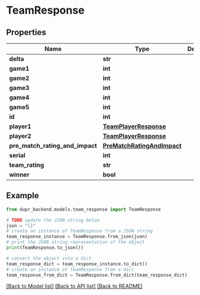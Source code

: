 # TeamResponse


## Properties

Name | Type | Description | Notes
------------ | ------------- | ------------- | -------------
**delta** | **str** |  | 
**game1** | **int** |  | 
**game2** | **int** |  | 
**game3** | **int** |  | 
**game4** | **int** |  | 
**game5** | **int** |  | 
**id** | **int** |  | [optional] 
**player1** | [**TeamPlayerResponse**](TeamPlayerResponse.md) |  | 
**player2** | [**TeamPlayerResponse**](TeamPlayerResponse.md) |  | [optional] 
**pre_match_rating_and_impact** | [**PreMatchRatingAndImpact**](PreMatchRatingAndImpact.md) |  | 
**serial** | **int** |  | 
**team_rating** | **str** |  | 
**winner** | **bool** |  | 

## Example

```python
from dupr_backend.models.team_response import TeamResponse

# TODO update the JSON string below
json = "{}"
# create an instance of TeamResponse from a JSON string
team_response_instance = TeamResponse.from_json(json)
# print the JSON string representation of the object
print(TeamResponse.to_json())

# convert the object into a dict
team_response_dict = team_response_instance.to_dict()
# create an instance of TeamResponse from a dict
team_response_from_dict = TeamResponse.from_dict(team_response_dict)
```
[[Back to Model list]](../README.md#documentation-for-models) [[Back to API list]](../README.md#documentation-for-api-endpoints) [[Back to README]](../README.md)


